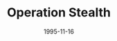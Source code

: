 ---
mission_id: stealth
slug: "operation-stealth"
editorsChoice:
title: "Operation Stealth"
authors: 
    - "David Lovejoy"
date: 1995-11-16
filename: "/missions/dml-df10.zip"
description: "This level is meant to replace the Tak Base level, and has the same plot. Imperials have destroyed the Rebel base in the city of Talay with their new weapon, the Dark Trooper. You are needed to find some evidence of this weapon. The power is still off, so you will need to turn it on. The Imperials have had a week to prepare themselves, so beware."
cover: "stealth.png"
levelReplaced:	TALAY
difficulty: yes
bm:	yes
fme: no
wax: no
three_do: yes
voc: yes
gmd: no
vue: yes
lfd: no
base: "New level from scratch" 
editors: "DFUSE100"

---